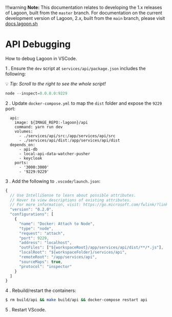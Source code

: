 !!!warning
    **Note:** This documentation relates to developing the 1.x releases of Lagoon, built from the `master` branch.
    For documentation on the current development version of Lagoon, 2.x, built from the `main` branch, please visit [docs.lagoon.sh](https://docs.lagoon.sh)

# API Debugging
How to debug Lagoon in VSCode.

1 . Ensure the `dev` script at `services/api/package.json` includes the following:

💡 _Tip: Scroll to the right to see the whole script!_

```javascript
node --inspect=0.0.0.0:9229
```

2 . Update `docker-compose.yml` to map the `dist` folder and expose the `9229` port:

```
  api:
    image: ${IMAGE_REPO:-lagoon}/api
    command: yarn run dev
    volumes:
      - ./services/api/src:/app/services/api/src
      - ./services/api/dist:/app/services/api/dist
  depends_on:
      - api-db
      - local-api-data-watcher-pusher
      - keycloak
    ports:
      - '3000:3000'
      - '9229:9229'
```

3 . Add the following to  `.vscode/launch.json`:

```javascript
{
  // Use IntelliSense to learn about possible attributes.
  // Hover to view descriptions of existing attributes.
  // For more information, visit: https://go.microsoft.com/fwlink/?linkid=830387.
  "version": "0.2.0",
  "configurations": [
    {
      "name": "Docker: Attach to Node",
      "type": "node",
      "request": "attach",
      "port": 9229,
      "address": "localhost",
      "outFiles": ["${workspaceRoot}/app/services/api/dist/**/*.js"],
      "localRoot": "${workspaceFolder}/services/api",
      "remoteRoot": "/app/services/api",
      "sourceMaps": true,
      "protocol": "inspector"
    }
  ]
}
```

4 . Rebuild/restart the containers:

```bash
$ rm build/api && make build/api && docker-compose restart api
```

5 . Restart VScode.

